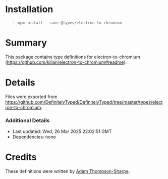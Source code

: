 # Installation
> `npm install --save @types/electron-to-chromium`

# Summary
This package contains type definitions for electron-to-chromium (https://github.com/kilian/electron-to-chromium#readme).

# Details
Files were exported from https://github.com/DefinitelyTyped/DefinitelyTyped/tree/master/types/electron-to-chromium.

### Additional Details
 * Last updated: Wed, 26 Mar 2025 22:02:51 GMT
 * Dependencies: none

# Credits
These definitions were written by [Adam Thompson-Sharpe](https://github.com/MysteryBlokHed).
